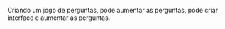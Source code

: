 Criando um jogo de perguntas, pode aumentar as perguntas, pode criar interface e aumentar as perguntas.

